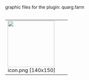 graphic files for the plugin: quarg.farm<br>
<br>
<table>
	<tr valign="bottom">
		<td><img src="https://raw.githubusercontent.com/zuckung/endless-sky-plugins/refs/heads/main/myplugins/quarg.farm/icon.png width="140" height="150"><br>
		icon.png [140x150]</td>
		<td></td>
		<td></td>
	</tr>
</table>
